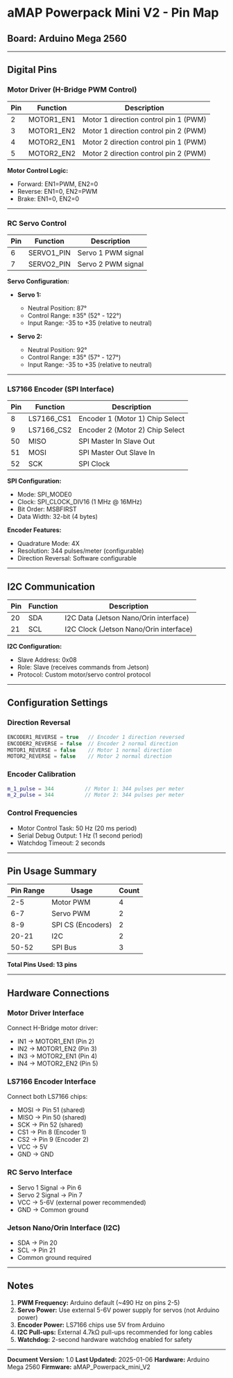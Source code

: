 # aMAP Powerpack Mini V2 - Pin Map

## Board: Arduino Mega 2560

---

## Digital Pins

### Motor Driver (H-Bridge PWM Control)

| Pin | Function | Description |
|-----|----------|-------------|
| 2 | MOTOR1_EN1 | Motor 1 direction control pin 1 (PWM) |
| 3 | MOTOR1_EN2 | Motor 1 direction control pin 2 (PWM) |
| 4 | MOTOR2_EN1 | Motor 2 direction control pin 1 (PWM) |
| 5 | MOTOR2_EN2 | Motor 2 direction control pin 2 (PWM) |

**Motor Control Logic:**
- Forward: EN1=PWM, EN2=0
- Reverse: EN1=0, EN2=PWM
- Brake: EN1=0, EN2=0

---

### RC Servo Control

| Pin | Function | Description |
|-----|----------|-------------|
| 6 | SERVO1_PIN | Servo 1 PWM signal |
| 7 | SERVO2_PIN | Servo 2 PWM signal |

**Servo Configuration:**
- **Servo 1:**
  - Neutral Position: 87°
  - Control Range: ±35° (52° - 122°)
  - Input Range: -35 to +35 (relative to neutral)

- **Servo 2:**
  - Neutral Position: 92°
  - Control Range: ±35° (57° - 127°)
  - Input Range: -35 to +35 (relative to neutral)

---

### LS7166 Encoder (SPI Interface)

| Pin | Function | Description |
|-----|----------|-------------|
| 8 | LS7166_CS1 | Encoder 1 (Motor 1) Chip Select |
| 9 | LS7166_CS2 | Encoder 2 (Motor 2) Chip Select |
| 50 | MISO | SPI Master In Slave Out |
| 51 | MOSI | SPI Master Out Slave In |
| 52 | SCK | SPI Clock |

**SPI Configuration:**
- Mode: SPI_MODE0
- Clock: SPI_CLOCK_DIV16 (1 MHz @ 16MHz)
- Bit Order: MSBFIRST
- Data Width: 32-bit (4 bytes)

**Encoder Features:**
- Quadrature Mode: 4X
- Resolution: 344 pulses/meter (configurable)
- Direction Reversal: Software configurable

---

## I2C Communication

| Pin | Function | Description |
|-----|----------|-------------|
| 20 | SDA | I2C Data (Jetson Nano/Orin interface) |
| 21 | SCL | I2C Clock (Jetson Nano/Orin interface) |

**I2C Configuration:**
- Slave Address: 0x08
- Role: Slave (receives commands from Jetson)
- Protocol: Custom motor/servo control protocol

---

## Configuration Settings

### Direction Reversal
```cpp
ENCODER1_REVERSE = true   // Encoder 1 direction reversed
ENCODER2_REVERSE = false  // Encoder 2 normal direction
MOTOR1_REVERSE = false    // Motor 1 normal direction
MOTOR2_REVERSE = false    // Motor 2 normal direction
```

### Encoder Calibration
```cpp
m_1_pulse = 344          // Motor 1: 344 pulses per meter
m_2_pulse = 344          // Motor 2: 344 pulses per meter
```

### Control Frequencies
- Motor Control Task: 50 Hz (20 ms period)
- Serial Debug Output: 1 Hz (1 second period)
- Watchdog Timeout: 2 seconds

---

## Pin Usage Summary

| Pin Range | Usage | Count |
|-----------|-------|-------|
| 2-5 | Motor PWM | 4 |
| 6-7 | Servo PWM | 2 |
| 8-9 | SPI CS (Encoders) | 2 |
| 20-21 | I2C | 2 |
| 50-52 | SPI Bus | 3 |

**Total Pins Used: 13 pins**

---

## Hardware Connections

### Motor Driver Interface
Connect H-Bridge motor driver:
- IN1 → MOTOR1_EN1 (Pin 2)
- IN2 → MOTOR1_EN2 (Pin 3)
- IN3 → MOTOR2_EN1 (Pin 4)
- IN4 → MOTOR2_EN2 (Pin 5)

### LS7166 Encoder Interface
Connect both LS7166 chips:
- MOSI → Pin 51 (shared)
- MISO → Pin 50 (shared)
- SCK → Pin 52 (shared)
- CS1 → Pin 8 (Encoder 1)
- CS2 → Pin 9 (Encoder 2)
- VCC → 5V
- GND → GND

### RC Servo Interface
- Servo 1 Signal → Pin 6
- Servo 2 Signal → Pin 7
- VCC → 5-6V (external power recommended)
- GND → Common ground

### Jetson Nano/Orin Interface (I2C)
- SDA → Pin 20
- SCL → Pin 21
- Common ground required

---

## Notes

1. **PWM Frequency:** Arduino default (~490 Hz on pins 2-5)
2. **Servo Power:** Use external 5-6V power supply for servos (not Arduino power)
3. **Encoder Power:** LS7166 chips use 5V from Arduino
4. **I2C Pull-ups:** External 4.7kΩ pull-ups recommended for long cables
5. **Watchdog:** 2-second hardware watchdog enabled for safety

---

**Document Version:** 1.0
**Last Updated:** 2025-01-06
**Hardware:** Arduino Mega 2560
**Firmware:** aMAP_Powerpack_mini_V2
